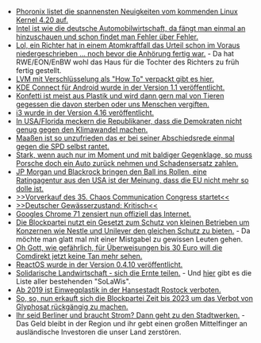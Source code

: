 * [Phoronix listet die spannensten Neuigkeiten vom kommenden Linux Kernel 4.20 auf.](https://www.phoronix.com/scan.php?page=article&item=linux-420-features&num=1)
* [Intel ist wie die deutsche Automobilwirtschaft, da fängt man einmal an hinzuschauen und schon findet man Fehler über Fehler.](https://www.planet3dnow.de/cms/41327-neue-schwachstelle-in-intels-hyper-threading/)
* [Lol, ein Richter hat in einem Atomkraftfall das Urteil schon im Voraus niedergeschrieben ... noch bevor die Anhörung fertig war.](https://blog.fefe.de/?ts=a5219c23) - Da hat RWE/EON/EnBW wohl das Haus für die Tochter des Richters zu früh fertig gestellt.
* [LVM mit Verschlüsselung als "How To" verpackt gibt es hier.](https://opensource.com/article/18/11/manage-storage-lvm)
* [KDE Connect für Android wurde in der Version 1.1 veröffentlicht.](https://nicolasfella.wordpress.com/2018/11/04/kde-connect-new-stuff-0x3/)
* [Konfetti ist meist aus Plastik und wird dann gern mal von Tieren gegessen die davon sterben oder uns Menschen vergiften.](https://www.careelite.de/plastikfreies-konfetti-selber-machen/)
* [i3 wurde in der Version 4.16 veröffentlicht.](https://www.phoronix.com/scan.php?page=news_item&px=i3-Window-Manager-4.16)
* [In USA/Florida meckern die Republikaner, dass die Demokraten nicht genug gegen den Klimawandel machen.](https://blog.fefe.de/?ts=a51ee6d7)
* [Maaßen ist so unzufrieden das er bei seiner Abschiedsrede einmal gegen die SPD selbst rantet.](https://blog.fefe.de/?ts=a51ee38b)
* [Stark, wenn auch nur im Moment und mit baldiger Gegenklage, so muss Porsche doch ein Auto zurück nehmen und Schadensersatz zahlen.](https://blog.fefe.de/?ts=a51e4629)
* [JP Morgan und Blackrock bringen den Ball ins Rollen, eine Ratingagentur aus den USA ist der Meinung, dass die EU nicht mehr so dolle ist.](https://www.neopresse.com/europa/eu-staatsschuldenkrise-hier-legt-eine-bank-den-finger-in-die-wunde/)
* [>>Vorverkauf des 35. Chaos Communication Congress startet<<](https://www.ccc.de/de/updates/2018/vorverkauf-35c3)
* [>>Deutscher Gewässerzustand: Kritisch<<](http://www.sonnenseite.com/de/umwelt/deutscher-gewaesserzustand-kritisch.html)
* [Googles Chrome 71 zensiert nun offiziell das Internet.](https://www.pro-linux.de/news/1/26469/chrome-71-blockiert-irref%C3%BChrende-inhalte.html)
* [Die Blockpartei nutzt ein Gesetzt zum Schutz von kleinen Betrieben um Konzernen wie Nestle und Unilever den gleichen Schutz zu bieten.](https://blog.fefe.de/?ts=a51f5fd5) - Da möchte man glatt mal mit einer Mistgabel zu gewissen Leuten gehen.
* [Oh Gott, wie gefährlich, für Überweisungen bis 30 Euro will die Comdirekt jetzt keine Tan mehr sehen.](https://blog.fefe.de/?ts=a51f6614)
* [ReactOS wurde in der Version 0.4.10 veröffentlicht.](https://www.phoronix.com/scan.php?page=news_item&px=ReactOS-0.4.10-Released)
* [Solidarische Landwirtschaft - sich die Ernte teilen.](https://www.solidarische-landwirtschaft.org) - Und [hier](https://www.solidarische-landwirtschaft.org/index.php?id=273&L=0) gibt es die Liste aller bestehenden "SoLaWis".
* [Ab 2019 ist Einwegplastik in der Hansestadt Rostock verboten.](https://www.careelite.de/rostock-einwegplastik-verbot-2019/)
* [So, so, nun erkauft sich die Blockpartei Zeit bis 2023 um das Verbot von Glyphosat rückgängig zu machen.](http://www.sonnenseite.com/de/politik/schulze-legt-plan-fuer-glyphosat-ausstieg-vor.html)
* [Ihr seid Berliner und braucht Strom? Dann geht zu den Stadtwerken.](https://berlinerstadtwerke.de/) - Das Geld bleibt in der Region und ihr gebt einen großen Mittelfinger an ausländische Investoren die unser Land zerstören.
